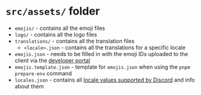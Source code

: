 # `src/assets/` folder

- `emojis/` - contains all the emoji files
- `logo/` - contains all the logo files
- `translations/` - contains all the translation files
  - `<locale>.json` - contains all the translations for a specific locale
- `emojis.json` - needs to be filled in with the emoji IDs uploaded to the client via the [developer portal](https://discord.com/developers/applications)
- `emojis.template.json` - template for `emojis.json` when using the `pnpm prepare-env` command
- `locales.json` - contains all [locale values supported by Discord](https://discord.com/developers/docs/reference#locales) and info about them
